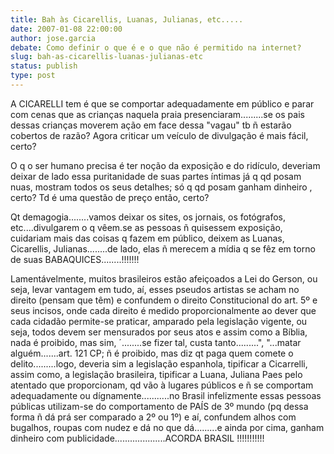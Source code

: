 ```yaml
---
title: Bah às Cicarellis, Luanas, Julianas, etc.....
date: 2007-01-08 22:00:00
author: jose.garcia
debate: Como definir o que é e o que não é permitido na internet?
slug: bah-as-cicarellis-luanas-julianas-etc
status: publish 
type: post
---
```


A CICARELLI tem é que se comportar adequadamente em público e parar com cenas que as crianças naquela praia presenciaram.........se os pais dessas crianças moverem ação em face dessa "vagau" tb ñ estarão cobertos de razão? Agora criticar um veículo de divulgação é mais fácil, certo?   

O q o ser humano precisa é ter noção da exposição e do ridículo, deveriam deixar de lado essa puritanidade de suas partes íntimas já q qd posam nuas, mostram todos os seus detalhes; só q qd posam ganham dinheiro , certo? Td é uma questão de preço então, certo?   

Qt demagogia........vamos deixar os sites, os jornais, os fotógrafos, etc....divulgarem o q vêem.se as pessoas ñ quisessem exposição, cuidariam mais das coisas q fazem em público, deixem as Luanas, Cicarellis, Julianas........de lado, elas ñ merecem a mídia q se fêz em torno de suas BABAQUICES........!!!!!!!   

Lamentávelmente, muitos brasileiros estão afeiçoados a Lei do Gerson, ou seja, levar vantagem em tudo, aí, esses pseudos artistas se acham no direito (pensam que têm) e confundem o direito Constitucional do art. 5º e seus incisos, onde cada direito é medido proporcionalmente ao dever que cada cidadão permite-se praticar, amparado pela legislação vigente, ou seja, todos devem ser mensurados por seus atos e assim como a Bíblia, nada é proibido, mas sim, ´........se fizer tal, custa tanto.........", "...matar alguém.......art. 121 CP; ñ é proibido, mas diz qt paga quem comete o delito.........logo, deveria sim a legislação espanhola, tipificar a Cicarrelli, assim como, a legislação brasileira, tipificar a Luana, Juliana Paes pelo atentado que proporcionam, qd vão à lugares públicos e ñ se comportam adequadamente ou dígnamente...........no Brasil infelizmente essas pessoas públicas utilizam-se do comportamento de PAÍS de 3º mundo (pq dessa forma ñ dá prá ser comparado a 2º ou 1º) e aí, confundem alhos com bugalhos, roupas com nudez e dá no que dá.........e ainda por cima, ganham dinheiro com publicidade....................ACORDA BRASIL !!!!!!!!!!!
